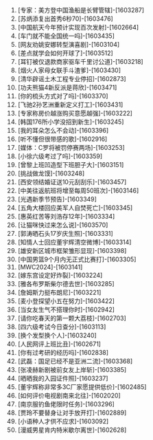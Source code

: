 
1. [专家：美方登中国渔船是长臂管辖]-[1603287]
1. [苏炳添复出首秀6秒70]-[1603476]
1. [中国航天今年预计实现百次发射]-[1602664]
1. [车门就不能全国统一吗]-[1603435]
1. [网友劝姚安娜转型演喜剧]-[1603104]
1. [差点就学会如何开球了]-[1603512]
1. [耳钉被仅退款商家驱车千里讨公道]-[1603218]
1. [烟火人家母女联手斗渣爹]-[1603430]
1. [清华辟谣土木工程专业停招]-[1602873]
1. [功夫熊猫4新反派是蒋欣]-[1603471]
1. [你的梳头方式对了吗]-[1603370]
1. [飞驰2孙艺洲重新定义打工]-[1603431]
1. [专家称房价越涨购买意愿越强]-[1603222]
1. [韩国176所小学没招到新生]-[1603245]
1. [我的耳朵怎么不会动]-[1603396]
1. [听不懂但很带感的歌]-[1602916]
1. [媒体：C罗将被罚停赛两场]-[1603253]
1. [小徐六级考过了吗]-[1603359]
1. [曾黎上班凹造型下班胆子大]-[1603151]
1. [挑战做龙馍]-[1603248]
1. [西安领结婚证送10元刮刮乐]-[1603457]
1. [中美往返航班将增至每周50班次]-[1603146]
1. [光遇新季节预告]-[1603349]
1. [五角大楼回应美军人自焚死亡]-[1603345]
1. [惠英红苦等刘浩存12年]-[1603334]
1. [让猫咪快过来怎么说]-[1603570]
1. [郭涛晒石头17岁庆生照]-[1603331]
1. [知情人士回应董宇辉清空微博]-[1603314]
1. [雄安新区城市框架雏形显现]-[1603398]
1. [中国男篮9个月内无正式比赛打]-[1603305]
1. [MWC2024]-[1603141]
1. [嫁东宫设定好炸裂]-[1603224]
1. [雅各布罗斯柴尔德去世]-[1603285]
1. [詹姆斯力挺布朗尼]-[1603221]
1. [麦小登探望小五在努力]-[1603422]
1. [当女友生气不搭理你时]-[1602942]
1. [请你吃春天的第一颗大荔枝]-[1602703]
1. [四六级考试今日查分]-[1603113]
1. [换个发型换个人]-[1603240]
1. [人民网评上班比丑]-[1602671]
1. [你有过考研的经历吗]-[1602838]
1. [武磊：国足已经不是亚洲二流]-[1603368]
1. [张凌赫新剧被前女友上岸斩]-[1603385]
1. [晒晒我的入园证件照]-[1603237]
1. [董宇辉称非常多3C厂家愿提供低价]-[1602485]
1. [如何评价电视剧南来北往]-[1602020]
1. [南京服钓鱼佬限时任务]-[1603296]
1. [贾玲不要替身让对手放开打]-[1602889]
1. [小语种人才供不应求]-[1603092]
1. [漫威男星肯内特米歇尔离世]-[1602628]